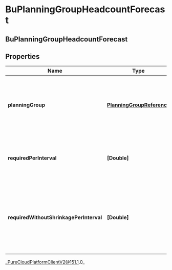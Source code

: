 # BuPlanningGroupHeadcountForecast

## BuPlanningGroupHeadcountForecast

## Properties

|Name | Type | Description | Notes|
|------------ | ------------- | ------------- | -------------|
| **planningGroup** | [**PlanningGroupReference**](PlanningGroupReference) | The planning group to which this portion of the headcount forecast applies | [optional] |
| **requiredPerInterval** | **[Double]** | Required headcount per interval, referenced against the reference start date | [optional] |
| **requiredWithoutShrinkagePerInterval** | **[Double]** | Required headcount per interval without accounting for shrinkage, referenced against the reference start date | [optional] |



_PureCloudPlatformClientV2@151.1.0_
